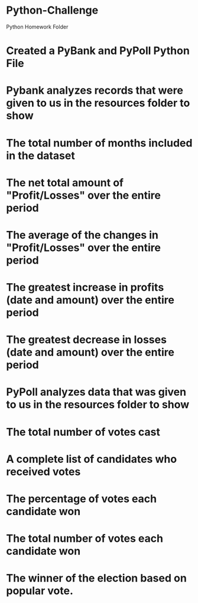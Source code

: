 # Python-Challenge
Python Homework Folder 

# Created a PyBank and PyPoll Python File 


# Pybank analyzes records that were given to us in the resources folder to show 

#   The total number of months included in the dataset

#   The net total amount of "Profit/Losses" over the entire period

#   The average of the changes in "Profit/Losses" over the entire period

#   The greatest increase in profits (date and amount) over the entire period

#   The greatest decrease in losses (date and amount) over the entire period


# PyPoll analyzes data that was given to us in the resources folder to show

#   The total number of votes cast

#   A complete list of candidates who received votes

#   The percentage of votes each candidate won

#   The total number of votes each candidate won

#   The winner of the election based on popular vote.